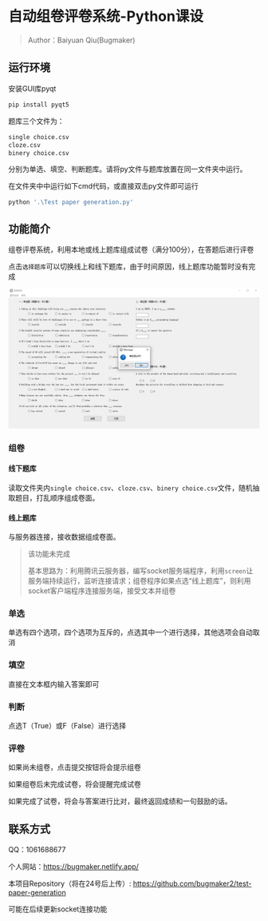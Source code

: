# 自动组卷评卷系统-Python课设

> Author：Baiyuan Qiu(Bugmaker)

## 运行环境

安装GUI库pyqt

```cmd
pip install pyqt5
```

题库三个文件为：

```
single choice.csv
cloze.csv
binery choice.csv
```

分别为单选、填空、判断题库。请将py文件与题库放置在同一文件夹中运行。



在文件夹中中运行如下cmd代码，或直接双击py文件即可运行

```python
python '.\Test paper generation.py'
```

## 功能简介

组卷评卷系统，利用本地或线上题库组成试卷（满分100分），在答题后进行评卷



点击```选择题库```可以切换线上和线下题库，由于时间原因，线上题库功能暂时没有完成

![测试图片](test.png)

### 组卷

#### 线下题库

读取文件夹内```single choice.csv```、```cloze.csv```、```binery choice.csv```文件，随机抽取题目，打乱顺序组成卷面。

#### 线上题库

与服务器连接，接收数据组成卷面。

> 该功能未完成
>
> 基本思路为：利用腾讯云服务器，编写socket服务端程序，利用```screen```让服务端持续运行，监听连接请求；组卷程序如果点选“线上题库”，则利用socket客户端程序连接服务端，接受文本并组卷

### 单选

单选有四个选项，四个选项为互斥的，点选其中一个进行选择，其他选项会自动取消

### 填空

直接在文本框内输入答案即可

### 判断

点选T（True）或F（False）进行选择

### 评卷

如果尚未组卷，点击提交按钮将会提示组卷

如果组卷后未完成试卷，将会提醒完成试卷

如果完成了试卷，将会与答案进行比对，最终返回成绩和一句鼓励的话。

## 联系方式

QQ：1061688677

个人网站：https://bugmaker.netlify.app/

本项目Repository（将在24号后上传）: https://github.com/bugmaker2/test-paper-generation

可能在后续更新socket连接功能
